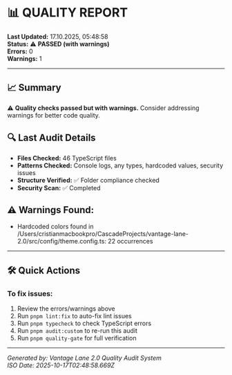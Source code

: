 # 📊 QUALITY REPORT

**Last Updated:** 17.10.2025, 05:48:58  
**Status:** ⚠️ **PASSED (with warnings)**  
**Errors:** 0  
**Warnings:** 1  

---

## 📈 Summary

⚠️  **Quality checks passed but with warnings.** Consider addressing warnings for better code quality.

## 🔍 Last Audit Details

- **Files Checked:** 46 TypeScript files
- **Patterns Checked:** Console logs, any types, hardcoded values, security issues
- **Structure Verified:** ✅ Folder compliance checked
- **Security Scan:** ✅ Completed


## ⚠️ Warnings Found:
- Hardcoded colors found in /Users/cristianmacbookpro/CascadeProjects/vantage-lane-2.0/src/config/theme.config.ts: 22 occurrences


---

## 🛠️ Quick Actions


### To fix issues:
1. Review the errors/warnings above
2. Run `pnpm lint:fix` to auto-fix lint issues
3. Run `pnpm typecheck` to check TypeScript errors
4. Run `pnpm audit:custom` to re-run this audit
5. Run `pnpm quality-gate` for full verification


---

*Generated by: Vantage Lane 2.0 Quality Audit System*  
*ISO Date: 2025-10-17T02:48:58.669Z*
